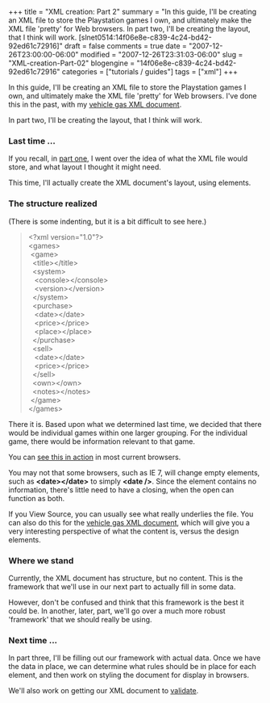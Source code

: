 +++
title = "XML creation: Part 2"
summary = "In this guide, I'll be creating an XML file to store the Playstation games I own, and ultimately make the XML file 'pretty' for Web browsers. In part two, I'll be creating the layout, that I think will work. [slnet0514:14f06e8e-c839-4c24-bd42-92ed61c72916]"
draft = false
comments = true
date = "2007-12-26T23:00:00-06:00"
modified = "2007-12-26T23:31:03-06:00"
slug = "XML-creation-Part-02"
blogengine = "14f06e8e-c839-4c24-bd42-92ed61c72916"
categories = ["tutorials / guides"]
tags = ["xml"]
+++

<p>
In this guide, I&#39;ll be creating an XML file to store the Playstation games I own, and ultimately make the XML file &#39;pretty&#39; for Web browsers. I&#39;ve done this in the past, with my <a href="http://jamesrskemp.net/vehicle_gas.xml" target="_blank">vehicle gas XML document</a>. 
</p>
<div class="note">
<p>
In part two, I&#39;ll be creating the layout, that I think will work. 
</p>
</div>
<h3>Last time ...</h3>
<p>
If you recall, in <a href="/words/post/XML-creation-Part-01.aspx">part one</a>, I went over the idea of what the XML file would store, and what layout I thought it might need. 
</p>
<p>
This time, I&#39;ll actually create the XML document&#39;s layout, using elements. 
</p>
<h3>The structure realized</h3>
<div class="note">
<p>
(There is some indenting, but it is a bit difficult to see here.) 
</p>
</div>
<blockquote>
	<p>
	&lt;?xml version=&quot;1.0&quot;?&gt;<br />
	&lt;games&gt;<br />
	&nbsp;&lt;game&gt;<br />
	&nbsp;&nbsp;&lt;title&gt;&lt;/title&gt;<br />
	&nbsp;&nbsp;&lt;system&gt;<br />
	&nbsp;&nbsp;&nbsp;&lt;console&gt;&lt;/console&gt;<br />
	&nbsp;&nbsp;&nbsp;&lt;version&gt;&lt;/version&gt;<br />
	&nbsp;&nbsp;&lt;/system&gt;<br />
	&nbsp;&nbsp;&lt;purchase&gt;<br />
	&nbsp;&nbsp;&nbsp;&lt;date&gt;&lt;/date&gt;<br />
	&nbsp;&nbsp;&nbsp;&lt;price&gt;&lt;/price&gt;<br />
	&nbsp;&nbsp;&nbsp;&lt;place&gt;&lt;/place&gt;<br />
	&nbsp;&nbsp;&lt;/purchase&gt;<br />
	&nbsp;&nbsp;&lt;sell&gt;<br />
	&nbsp;&nbsp;&nbsp;&lt;date&gt;&lt;/date&gt;<br />
	&nbsp;&nbsp;&nbsp;&lt;price&gt;&lt;/price&gt;<br />
	&nbsp;&nbsp;&lt;/sell&gt;<br />
	&nbsp;&nbsp;&lt;own&gt;&lt;/own&gt;<br />
	&nbsp;&nbsp;&lt;notes&gt;&lt;/notes&gt;<br />
	&nbsp;&lt;/game&gt;<br />
	&lt;/games&gt;&nbsp; 
	</p>
</blockquote>
<p>
There it is. Based upon what we determined last time, we decided that there would be individual games within one larger grouping. For the individual game, there would be information relevant to that game. 
</p>
<p>
You can <a href="/files/xml_creation/part2.xml" target="_blank">see this in action</a> in most current browsers. 
</p>
<div class="tip">
<p>
You may not that some browsers, such as IE 7, will change empty elements, such as <strong>&lt;date&gt;&lt;/date&gt;</strong> to simply <strong>&lt;date /&gt;</strong>. Since the element contains no information, there&#39;s little need to have a closing, when the open can function as both. 
</p>
<p>
If you View Source, you can usually see what really underlies the file. You can also do this for the <a href="http://jamesrskemp.net/vehicle_gas.xml" target="_blank">vehicle gas XML document</a>, which will give you a very interesting perspective of what the content is, versus the design elements. 
</p>
</div>
<h3>Where we stand</h3>
<p>
Currently, the XML document has structure, but no content. This is the framework that we&#39;ll use in our next part to actually fill in some data. 
</p>
<p>
However, don&#39;t be confused and think that this framework is the best it could be. In another, later, part, we&#39;ll go over a much more robust &#39;framework&#39; that we should really be using. 
</p>
<h3>Next time ...</h3>
<p>
In part three, I&#39;ll be filling out our framework with actual data. Once we have the data in place, we can determine what rules should be in place for each element, and then work on styling the document for display in browsers. 
</p>
<p>
We&#39;ll also work on getting our XML document to <a href="http://www.validome.org/xml/validate/" target="_blank">validate</a>. 
</p>

